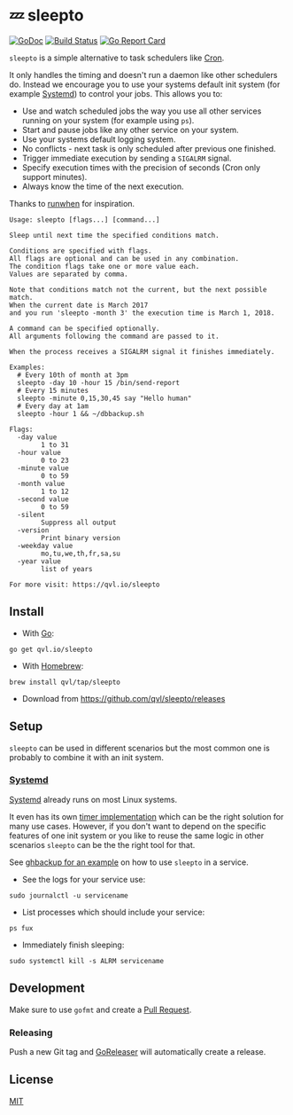 #  :zzz: sleepto

[![GoDoc](https://godoc.org/qvl.io/sleepto?status.svg)](https://godoc.org/qvl.io/sleepto)
[![Build Status](https://travis-ci.org/qvl/sleepto.svg?branch=master)](https://travis-ci.org/qvl/sleepto)
[![Go Report Card](https://goreportcard.com/badge/qvl.io/sleepto)](https://goreportcard.com/report/qvl.io/sleepto)


`sleepto` is a simple alternative to task schedulers like [Cron](https://en.wikipedia.org/wiki/Cron).

It only handles the timing and doesn't run a daemon like other schedulers do.
Instead we encourage you to use your systems default init system (for example [Systemd](#systemd)) to control your jobs.
This allows you to:

- Use and watch scheduled jobs the way you use all other services running on your system (for example using `ps`).
- Start and pause jobs like any other service on your system.
- Use your systems default logging system.
- No conflicts - next task is only scheduled after previous one finished.
- Trigger immediate execution by sending a `SIGALRM` signal.
- Specify execution times with the precision of seconds (Cron only support minutes).
- Always know the time of the next execution.

Thanks to [runwhen](http://code.dogmap.org/runwhen/) for inspiration.


    Usage: sleepto [flags...] [command...]

    Sleep until next time the specified conditions match.

    Conditions are specified with flags.
    All flags are optional and can be used in any combination.
    The condition flags take one or more value each.
    Values are separated by comma.

    Note that conditions match not the current, but the next possible match.
    When the current date is March 2017
    and you run 'sleepto -month 3' the execution time is March 1, 2018.

    A command can be specified optionally.
    All arguments following the command are passed to it.

    When the process receives a SIGALRM signal it finishes immediately.

    Examples:
      # Every 10th of month at 3pm
      sleepto -day 10 -hour 15 /bin/send-report
      # Every 15 minutes
      sleepto -minute 0,15,30,45 say "Hello human"
      # Every day at 1am
      sleepto -hour 1 && ~/dbbackup.sh

    Flags:
      -day value
            1 to 31
      -hour value
            0 to 23
      -minute value
            0 to 59
      -month value
            1 to 12
      -second value
            0 to 59
      -silent
            Suppress all output
      -version
            Print binary version
      -weekday value
            mo,tu,we,th,fr,sa,su
      -year value
            list of years

    For more visit: https://qvl.io/sleepto



## Install

- With [Go](https://golang.org/):
```
go get qvl.io/sleepto
```

- With [Homebrew](http://brew.sh/):
```
brew install qvl/tap/sleepto
```

- Download from https://github.com/qvl/sleepto/releases


## Setup

`sleepto` can be used in different scenarios but the most common one is probably to combine it with an init system.

### [Systemd](https://en.wikipedia.org/wiki/Systemd)

[Systemd](https://en.wikipedia.org/wiki/Systemd) already runs on most Linux systems.

It even has its own [timer implementation](https://www.freedesktop.org/software/systemd/man/systemd.timer.html) which can be the right solution for many use cases.
However, if you don't want to depend on the specific features of one init system or you like to reuse the same logic in other scenarios `sleepto` can be the the right tool for that.

See [ghbackup for an example](https://github.com/qvl/ghbackup#systemd-and-sleepto) on how to use `sleepto` in a service.

- See the logs for your service use:
```
sudo journalctl -u servicename
```
- List processes which should include your service:
```
ps fux
```
- Immediately finish sleeping:
```
sudo systemctl kill -s ALRM servicename
```


## Development

Make sure to use `gofmt` and create a [Pull Request](https://github.com/qvl/sleepto/pulls).


### Releasing

Push a new Git tag and [GoReleaser](https://github.com/goreleaser/releaser) will automatically create a release.


## License

[MIT](./license)
